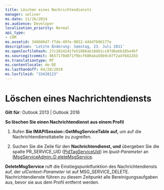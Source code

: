 ```yaml
---
title: Löschen eines Nachrichtendiensts
manager: soliver
ms.date: 11/16/2014
ms.audience: Developer
localization_priority: Normal
api_type:
- COM
ms.assetid: 346608d7-f7de-497e-9852-4d4d7696177e
description: 'Letzte Änderung: Samstag, 23. Juli 2011'
ms.openlocfilehash: 27c20242417e51886ab184b1cc87d6ebb185e4bf
ms.sourcegitcommit: 8657170d071f9bcf680aba50b9c07f2a4fb82283
ms.translationtype: MT
ms.contentlocale: de-DE
ms.lasthandoff: 04/28/2019
ms.locfileid: "33428123"
---
```

# <a name="deleting-a-message-service"></a>Löschen eines Nachrichtendiensts

  
  
**Gilt für**: Outlook 2013 | Outlook 2016 
  
 **So löschen Sie einen Nachrichtendienst aus einem Profil**
  
1. Rufen **Sie IMAPISession::GetMsgServiceTable auf,** um auf die Nachrichtendiensttabelle zu zugreifen. 
    
2. Suchen Sie die Zeile für den **Nachrichtendienst, und** übergeben Sie die spalte PR_SERVICE_UID ([PidTagServiceUid](pidtagserviceuid-canonical-property.md)) im  _lpuid-Parameter_ an [IMsgServiceAdmin::D eleteMsgService](imsgserviceadmin-deletemsgservice.md). 
    
 **DeleteMsgService** ruft die Einstiegspunktfunktion des Nachrichtendiensts auf, der  _ulContext-Parameter_ ist auf MSG_SERVICE_DELETE. Nachrichtendienste führen zu diesem Zeitpunkt alle Bereinigungsaufgaben aus, bevor sie aus dem Profil entfernt werden. 
  

